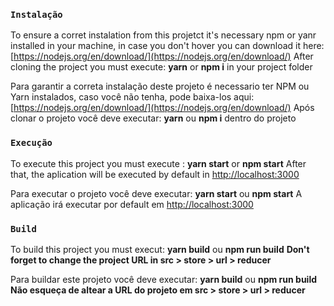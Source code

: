 ### `Instalação`

To ensure a corret instalation from this projetct it's necessary npm or yanr installed in your machine, in case you don't hover you can download it here: [https://nodejs.org/en/download/](https://nodejs.org/en/download/)
After cloning the project you must execute: <b>yarn</b> or <b>npm i</b> in your project folder

Para garantir a correta instalação deste projeto é necessario ter NPM ou Yarn instalados, caso você não tenha, pode baixa-los aqui:[https://nodejs.org/en/download/](https://nodejs.org/en/download/)
Após clonar o projeto você deve executar: <b>yarn</b> ou <b>npm i</b> dentro do projeto

### `Execução`

To execute this project you must execute : <b>yarn start</b> or <b>npm start</b>
After that, the aplication will be executed by default in [http://localhost:3000](http://localhost:3000)

Para executar o projeto você deve executar: <b>yarn start</b> ou <b>npm start</b>
A aplicação irá executar por default em [http://localhost:3000](http://localhost:3000)

### `Build`

To build this project you must execut: <b>yarn build</b> ou <b>npm run build</b>
<b>Don't forget to change the project URL in src > store > url > reducer</b>

Para buildar este projeto você deve executar: <b>yarn build</b> ou <b>npm run build</b>
<b>Não esqueça de altear a URL do projeto em src > store > url > reducer</b>
